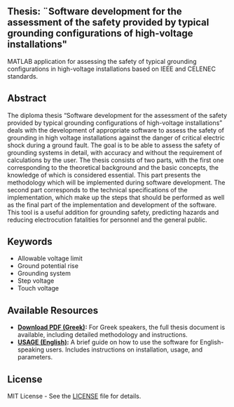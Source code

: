 ## Thesis: ¨Software development for the assessment of the safety provided by typical grounding configurations of high-voltage installations"

MATLAB application for assessing the safety of typical grounding configurations in high-voltage installations based on IEEE and CELENEC standards.

## Abstract
The diploma thesis “Software development for the assessment of the safety provided by typical grounding configurations of high-voltage installations” deals with the development of appropriate software to assess the safety of grounding in high voltage installations against the danger of critical electric shock during a ground fault. The goal is to be able to assess the safety of grounding systems in detail, with accuracy and without the requirement of calculations by the user. The thesis consists of two parts, with the first one corresponding to the theoretical background and the basic concepts, the knowledge of which is considered essential. This part presents the methodology which will be implemented during software development. The second part corresponds to the technical specifications of the implementation, which make up the steps that should be performed as well as the final part of the implementation and development of the software. This tool is a useful addition for grounding safety, predicting hazards and reducing electrocution fatalities for personnel and the general public.

## Keywords
- Allowable voltage limit
- Ground potential rise
- Grounding system
- Step voltage
- Touch voltage

## Available Resources

- **[Download PDF (Greek)](Thesis_Vasileios_Charalampakis.pdf):** For Greek speakers, the full thesis document is available, including detailed methodology and instructions.
- **[USAGE (English)](USAGE.md):** A brief guide on how to use the software for English-speaking users. Includes instructions on installation, usage, and parameters.

## License
MIT License -  See the [LICENSE](LICENSE) file for details.
